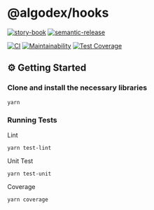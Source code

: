 # @algodex/hooks


[![story-book](https://raw.githubusercontent.com/storybookjs/brand/master/badge/badge-storybook.svg)](https://www.chromatic.com/builds?appId=60b0bd43c7a26d003be10f53)
[![semantic-release](https://img.shields.io/badge/%20%20%F0%9F%93%A6%F0%9F%9A%80-semantic--release-e10079.svg)](https://github.com/semantic-release/semantic-release)

[![CI](https://github.com/algodex/algodex-hooks/actions/workflows/ci.yml/badge.svg)](https://github.com/algodex/algodex-hooks/actions/workflows/ci.yml)
[![Maintainability](https://api.codeclimate.com/v1/badges/fa3b992cab952361e77a/maintainability)](https://codeclimate.com/repos/624385c9b3a0ab6c2f000f58/maintainability)
[![Test Coverage](https://api.codeclimate.com/v1/badges/fa3b992cab952361e77a/test_coverage)](https://codeclimate.com/repos/624385c9b3a0ab6c2f000f58/test_coverage)

[//]: # ([![Sauce Test Status]&#40;https://app.saucelabs.com/browser-matrix/algodex.svg?auth=a575d8742c484fe2f6006e9bf6c1022c&#41;]&#40;https://app.saucelabs.com/u/algodex&#41;)

## ⚙ Getting Started


### Clone and install the necessary libraries

```shell
yarn
```

### Running Tests

Lint
```shell
yarn test-lint
```

Unit Test
```shell
yarn test-unit
```

Coverage
```shell
yarn coverage
```
